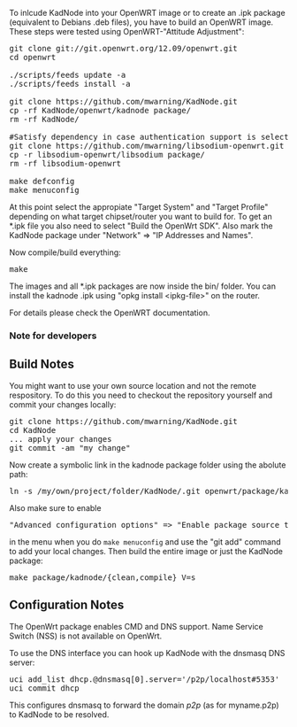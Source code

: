To inlcude KadNode into your OpenWRT image or to create
an .ipk package (equivalent to Debians .deb files),
you have to build an OpenWRT image.
These steps were tested using OpenWRT-"Attitude Adjustment":

<pre>
git clone git://git.openwrt.org/12.09/openwrt.git
cd openwrt

./scripts/feeds update -a
./scripts/feeds install -a

git clone https://github.com/mwarning/KadNode.git
cp -rf KadNode/openwrt/kadnode package/
rm -rf KadNode/

#Satisfy dependency in case authentication support is selected
git clone https://github.com/mwarning/libsodium-openwrt.git
cp -r libsodium-openwrt/libsodium package/
rm -rf libsodium-openwrt

make defconfig
make menuconfig
</pre>

At this point select the appropiate "Target System" and "Target Profile"
depending on what target chipset/router you want to build for.
To get an *.ipk file you also need to select "Build the OpenWrt SDK".
Also mark the KadNode package under "Network" => "IP Addresses and Names".

Now compile/build everything:

<pre>
make
</pre>

The images and all *.ipk packages are now inside the bin/ folder.
You can install the kadnode .ipk using "opkg install &lt;ipkg-file&gt;" on the router.

For details please check the OpenWRT documentation.

### Note for developers

## Build Notes

You might want to use your own source location and not the remote respository.
To do this you need to checkout the repository yourself and commit your changes locally:

<pre>
git clone https://github.com/mwarning/KadNode.git
cd KadNode
... apply your changes
git commit -am "my change"
</pre>

Now create a symbolic link in the kadnode package folder using the abolute path:

<pre>
ln -s /my/own/project/folder/KadNode/.git openwrt/package/kadnode/git-src
</pre>

Also make sure to enable

<pre>
"Advanced configuration options" => "Enable package source tree override"
</pre>

in the menu when you do `make menuconfig` and use the "git add" command
to add your local changes. Then build the entire image or just the KadNode package:

<pre>
make package/kadnode/{clean,compile} V=s
</pre>

## Configuration Notes

The OpenWrt package enables CMD and DNS support. Name Service Switch (NSS)
is not available on OpenWrt.

To use the DNS interface you can hook up KadNode with the dnsmasq DNS server:

<pre>
uci add_list dhcp.@dnsmasq[0].server='/p2p/localhost#5353'
uci commit dhcp
</pre>

This configures dnsmasq to forward the domain *p2p* (as for myname.p2p)
to KadNode to be resolved.
